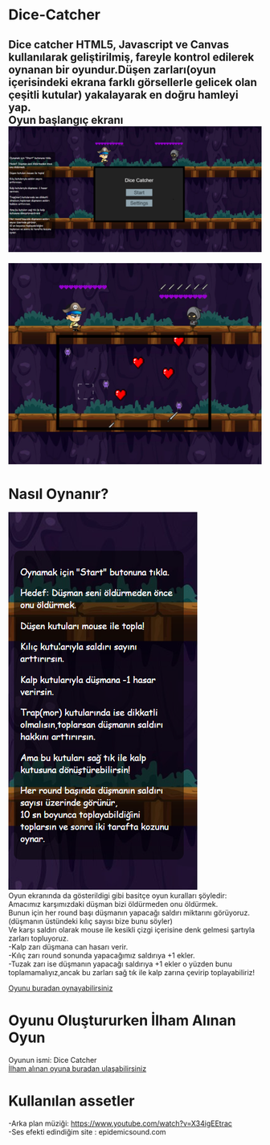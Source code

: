 # Dice-Catcher
Dice catcher HTML5, Javascript ve Canvas kullanılarak geliştirilmiş, fareyle kontrol edilerek oynanan bir oyundur.Düşen zarları(oyun içerisindeki ekrana farklı görsellerle gelicek olan çeşitli kutular) yakalayarak en doğru hamleyi yap.  
Oyun başlangıç ekranı  
![Oyun Başlangıcı](img/oyunekrani1.png)  
------------------------------------------------------------------------------------------------------------------------
![Oyun Oynanışı](img/oyunekrani2.png)

# Nasıl Oynanır?
![Nasıl Oynanır](img/nasiloynanir.png)  
Oyun ekranında da gösterildigi gibi basitçe oyun kuralları şöyledir:  
Amacımız karşımızdaki düşman bizi öldürmeden onu öldürmek.  
Bunun için her round başı düşmanın yapacağı saldırı miktarını görüyoruz.(düşmanın üstündeki kılıç sayısı bize bunu söyler)  
Ve karşı saldırı olarak mouse ile kesikli çizgi içerisine denk gelmesi şartıyla zarları topluyoruz.  
 -Kalp zarı düşmana can hasarı verir.  
 -Kılıç zarı round sonunda yapacağımız saldırıya +1 ekler.  
 -Tuzak zarı ise düşmanın yapacağı saldırıya +1 ekler o yüzden bunu toplamamalıyız,ancak bu zarları sağ tık ile kalp zarına çevirip toplayabiliriz!  

 [Oyunu buradan oynayabilirsiniz](https://beyzzk.github.io/Dice-Catcher/) 

 # Oyunu Oluştururken İlham Alınan Oyun
 Oyunun ismi: Dice Catcher  
 [İlham alınan oyuna buradan ulaşabilirsiniz](https://kultisti.itch.io/dice-catcher) 

 # Kullanılan assetler
 -Arka plan müziği: https://www.youtube.com/watch?v=X34igEEtrac  
 -Ses efekti edindiğim site : epidemicsound.com